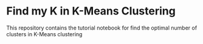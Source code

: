 # Find my K in K-Means Clustering

This repository contains the tutorial notebook for find the optimal number of clusters in K-Means clustering
